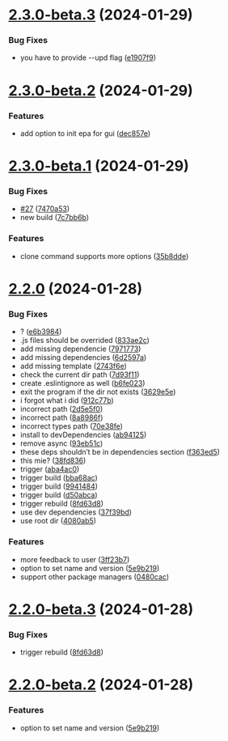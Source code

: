 # [2.3.0-beta.3](https://github.com/ProxityStudios/freshland/compare/v2.3.0-beta.2...v2.3.0-beta.3) (2024-01-29)


### Bug Fixes

* you have to provide --upd flag ([e1907f9](https://github.com/ProxityStudios/freshland/commit/e1907f9694cb05af95f397a74f2a5e29800cca43))

# [2.3.0-beta.2](https://github.com/ProxityStudios/freshland/compare/v2.3.0-beta.1...v2.3.0-beta.2) (2024-01-29)


### Features

* add option to init epa for gui ([dec857e](https://github.com/ProxityStudios/freshland/commit/dec857e765478faffa7f52e9c1edf0f36e00eae5))

# [2.3.0-beta.1](https://github.com/ProxityStudios/freshland/compare/v2.2.0...v2.3.0-beta.1) (2024-01-29)

### Bug Fixes

-  [#27](https://github.com/ProxityStudios/freshland/issues/27) ([7470a53](https://github.com/ProxityStudios/freshland/commit/7470a53058fdb4a845b09522ef5a84c26385f8e2))
-  new build ([7c7bb6b](https://github.com/ProxityStudios/freshland/commit/7c7bb6baa14ad68d73e3292ea57a23e9bc65dfc8))

### Features

-  clone command supports more options ([35b8dde](https://github.com/ProxityStudios/freshland/commit/35b8ddebf35f17a451d04c2cbeafadb2bc6292c6))

# [2.2.0](https://github.com/ProxityStudios/freshland/compare/v2.1.0...v2.2.0) (2024-01-28)

### Bug Fixes

-  ? ([e6b3984](https://github.com/ProxityStudios/freshland/commit/e6b398487e32c75eb6db5c8ec462f2357ad376f8))
-  .js files should be overrided ([833ae2c](https://github.com/ProxityStudios/freshland/commit/833ae2c7055b84b72e99df927d2842d17bf1d6a1))
-  add missing dependencie ([7971773](https://github.com/ProxityStudios/freshland/commit/7971773f8c8a75d02e3329a9cbe9537c6d7309ae))
-  add missing dependencies ([6d2597a](https://github.com/ProxityStudios/freshland/commit/6d2597a613e361e88df96c8b01fa7f36d3a50076))
-  add missing template ([2743f6e](https://github.com/ProxityStudios/freshland/commit/2743f6e079e979652827e238717f99fbba02a012))
-  check the current dir path ([7d93f11](https://github.com/ProxityStudios/freshland/commit/7d93f11beb4184572776d37c6beb597eafe6bb1f))
-  create .eslintignore as well ([b6fe023](https://github.com/ProxityStudios/freshland/commit/b6fe0238a2847b82f1ec118284d287a99e78d809))
-  exit the program if the dir not exists ([3629e5e](https://github.com/ProxityStudios/freshland/commit/3629e5e8ca4c03103ffda71b042e6a64b8a14c43))
-  i forgot what i did ([912c77b](https://github.com/ProxityStudios/freshland/commit/912c77bf9d50bd00b7618fda9d146585e14ccc1f))
-  incorrect path ([2d5e5f0](https://github.com/ProxityStudios/freshland/commit/2d5e5f06f94e8cb25eb9b0a35e5ef480b085d802))
-  incorrect path ([8a8986f](https://github.com/ProxityStudios/freshland/commit/8a8986fe10d9f8b7f1808733cd6f0c76b13c2841))
-  incorrect types path ([70e38fe](https://github.com/ProxityStudios/freshland/commit/70e38fefa6f4cf8afcda37da4322f18395de75bb))
-  install to devDependencies ([ab94125](https://github.com/ProxityStudios/freshland/commit/ab94125be2fae482c31ebc99a32d6394e3825c50))
-  remove async ([93eb51c](https://github.com/ProxityStudios/freshland/commit/93eb51c85496826e5ee057fc63ebb60964a3fa49))
-  these deps shouldn’t be in dependencies section ([f363ed5](https://github.com/ProxityStudios/freshland/commit/f363ed50595c6f2bda519ee1da22b795af3f59e2))
-  this mie? ([38fd836](https://github.com/ProxityStudios/freshland/commit/38fd8363c23b66fde75a785e6bbf378fc45397d7))
-  trigger ([aba4ac0](https://github.com/ProxityStudios/freshland/commit/aba4ac02eb05996c2b6fbbbb15c7d0a196ede86c))
-  trigger build ([bba68ac](https://github.com/ProxityStudios/freshland/commit/bba68ac92df9590341b0e83d3e8ec68245b640f1))
-  trigger build ([9941484](https://github.com/ProxityStudios/freshland/commit/994148440289154e1550e9fe4eda6173fccb5241))
-  trigger build ([d50abca](https://github.com/ProxityStudios/freshland/commit/d50abca4bfa6dc683e4883ff959baf3ba19c0d73))
-  trigger rebuild ([8fd63d8](https://github.com/ProxityStudios/freshland/commit/8fd63d8c414f0a28e08ec351579bc82378d2973e))
-  use dev dependencies ([37f39bd](https://github.com/ProxityStudios/freshland/commit/37f39bda231abfea685cc294165f8e81ba0b9a07))
-  use root dir ([4080ab5](https://github.com/ProxityStudios/freshland/commit/4080ab55de3682e5bbb34911291ac4c4ae18861a))

### Features

-  more feedback to user ([3ff23b7](https://github.com/ProxityStudios/freshland/commit/3ff23b72b69870d2ad0eded851ed2923aaa00158))
-  option to set name and version ([5e9b219](https://github.com/ProxityStudios/freshland/commit/5e9b219795624bc76b27cece267e65efb0e77273))
-  support other package managers ([0480cac](https://github.com/ProxityStudios/freshland/commit/0480cac2b8d9ff463e06a1ff2bcb2fdef41eb3d8))

# [2.2.0-beta.3](https://github.com/ProxityStudios/freshland/compare/v2.2.0-beta.2...v2.2.0-beta.3) (2024-01-28)

### Bug Fixes

-  trigger rebuild ([8fd63d8](https://github.com/ProxityStudios/freshland/commit/8fd63d8c414f0a28e08ec351579bc82378d2973e))

# [2.2.0-beta.2](https://github.com/ProxityStudios/freshland/compare/v2.2.0-beta.1...v2.2.0-beta.2) (2024-01-28)

### Features

-  option to set name and version ([5e9b219](https://github.com/ProxityStudios/freshland/commit/5e9b219795624bc76b27cece267e65efb0e77273))
